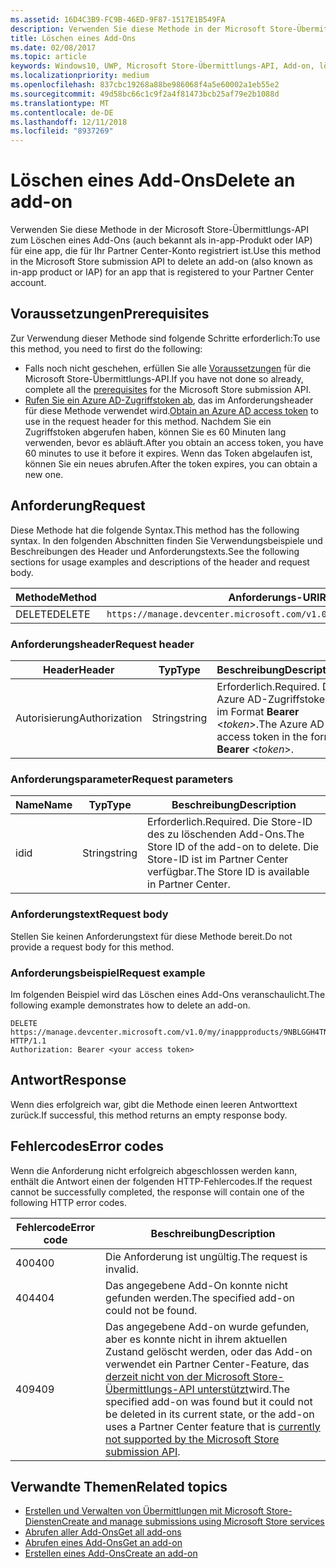 ```yaml
---
ms.assetid: 16D4C3B9-FC9B-46ED-9F87-1517E1B549FA
description: Verwenden Sie diese Methode in der Microsoft Store-Übermittlungs-API zum Löschen eines Add-Ons für eine app, die für Ihr Partner Center-Konto registriert ist.
title: Löschen eines Add-Ons
ms.date: 02/08/2017
ms.topic: article
keywords: Windows10, UWP, Microsoft Store-Übermittlungs-API, Add-on, löschen, In-App-Produkt, IAP
ms.localizationpriority: medium
ms.openlocfilehash: 837cbc19268a88be986068f4a5e60002a1eb55e2
ms.sourcegitcommit: 49d58bc66c1c9f2a4f81473bcb25af79e2b1088d
ms.translationtype: MT
ms.contentlocale: de-DE
ms.lasthandoff: 12/11/2018
ms.locfileid: "8937269"
---
```

# <a name="delete-an-add-on"></a><span data-ttu-id="f6ddf-104">Löschen eines Add-Ons</span><span class="sxs-lookup"><span data-stu-id="f6ddf-104">Delete an add-on</span></span>

<span data-ttu-id="f6ddf-105">Verwenden Sie diese Methode in der Microsoft Store-Übermittlungs-API zum Löschen eines Add-Ons (auch bekannt als in-app-Produkt oder IAP) für eine app, die für Ihr Partner Center-Konto registriert ist.</span><span class="sxs-lookup"><span data-stu-id="f6ddf-105">Use this method in the Microsoft Store submission API to delete an add-on (also known as in-app product or IAP) for an app that is registered to your Partner Center account.</span></span>

## <a name="prerequisites"></a><span data-ttu-id="f6ddf-106">Voraussetzungen</span><span class="sxs-lookup"><span data-stu-id="f6ddf-106">Prerequisites</span></span>

<span data-ttu-id="f6ddf-107">Zur Verwendung dieser Methode sind folgende Schritte erforderlich:</span><span class="sxs-lookup"><span data-stu-id="f6ddf-107">To use this method, you need to first do the following:</span></span>

* <span data-ttu-id="f6ddf-108">Falls noch nicht geschehen, erfüllen Sie alle [Voraussetzungen](create-and-manage-submissions-using-windows-store-services.md#prerequisites) für die Microsoft Store-Übermittlungs-API.</span><span class="sxs-lookup"><span data-stu-id="f6ddf-108">If you have not done so already, complete all the [prerequisites](create-and-manage-submissions-using-windows-store-services.md#prerequisites) for the Microsoft Store submission API.</span></span>
* <span data-ttu-id="f6ddf-109">[Rufen Sie ein Azure AD-Zugriffstoken ab](create-and-manage-submissions-using-windows-store-services.md#obtain-an-azure-ad-access-token), das im Anforderungsheader für diese Methode verwendet wird.</span><span class="sxs-lookup"><span data-stu-id="f6ddf-109">[Obtain an Azure AD access token](create-and-manage-submissions-using-windows-store-services.md#obtain-an-azure-ad-access-token) to use in the request header for this method.</span></span> <span data-ttu-id="f6ddf-110">Nachdem Sie ein Zugriffstoken abgerufen haben, können Sie es 60 Minuten lang verwenden, bevor es abläuft.</span><span class="sxs-lookup"><span data-stu-id="f6ddf-110">After you obtain an access token, you have 60 minutes to use it before it expires.</span></span> <span data-ttu-id="f6ddf-111">Wenn das Token abgelaufen ist, können Sie ein neues abrufen.</span><span class="sxs-lookup"><span data-stu-id="f6ddf-111">After the token expires, you can obtain a new one.</span></span>

## <a name="request"></a><span data-ttu-id="f6ddf-112">Anforderung</span><span class="sxs-lookup"><span data-stu-id="f6ddf-112">Request</span></span>

<span data-ttu-id="f6ddf-113">Diese Methode hat die folgende Syntax.</span><span class="sxs-lookup"><span data-stu-id="f6ddf-113">This method has the following syntax.</span></span> <span data-ttu-id="f6ddf-114">In den folgenden Abschnitten finden Sie Verwendungsbeispiele und Beschreibungen des Header und Anforderungstexts.</span><span class="sxs-lookup"><span data-stu-id="f6ddf-114">See the following sections for usage examples and descriptions of the header and request body.</span></span>

| <span data-ttu-id="f6ddf-115">Methode</span><span class="sxs-lookup"><span data-stu-id="f6ddf-115">Method</span></span> | <span data-ttu-id="f6ddf-116">Anforderungs-URI</span><span class="sxs-lookup"><span data-stu-id="f6ddf-116">Request URI</span></span>                                                      |
|--------|------------------------------------------------------------------|
| <span data-ttu-id="f6ddf-117">DELETE</span><span class="sxs-lookup"><span data-stu-id="f6ddf-117">DELETE</span></span>    | ```https://manage.devcenter.microsoft.com/v1.0/my/inappproducts/{inAppProductId}``` |


### <a name="request-header"></a><span data-ttu-id="f6ddf-118">Anforderungsheader</span><span class="sxs-lookup"><span data-stu-id="f6ddf-118">Request header</span></span>

| <span data-ttu-id="f6ddf-119">Header</span><span class="sxs-lookup"><span data-stu-id="f6ddf-119">Header</span></span>        | <span data-ttu-id="f6ddf-120">Typ</span><span class="sxs-lookup"><span data-stu-id="f6ddf-120">Type</span></span>   | <span data-ttu-id="f6ddf-121">Beschreibung</span><span class="sxs-lookup"><span data-stu-id="f6ddf-121">Description</span></span>                                                                 |
|---------------|--------|-----------------------------------------------------------------------------|
| <span data-ttu-id="f6ddf-122">Autorisierung</span><span class="sxs-lookup"><span data-stu-id="f6ddf-122">Authorization</span></span> | <span data-ttu-id="f6ddf-123">String</span><span class="sxs-lookup"><span data-stu-id="f6ddf-123">string</span></span> | <span data-ttu-id="f6ddf-124">Erforderlich.</span><span class="sxs-lookup"><span data-stu-id="f6ddf-124">Required.</span></span> <span data-ttu-id="f6ddf-125">Das Azure AD-Zugriffstoken im Format **Bearer** &lt;*token*&gt;.</span><span class="sxs-lookup"><span data-stu-id="f6ddf-125">The Azure AD access token in the form **Bearer** &lt;*token*&gt;.</span></span> |


### <a name="request-parameters"></a><span data-ttu-id="f6ddf-126">Anforderungsparameter</span><span class="sxs-lookup"><span data-stu-id="f6ddf-126">Request parameters</span></span>

| <span data-ttu-id="f6ddf-127">Name</span><span class="sxs-lookup"><span data-stu-id="f6ddf-127">Name</span></span>        | <span data-ttu-id="f6ddf-128">Typ</span><span class="sxs-lookup"><span data-stu-id="f6ddf-128">Type</span></span>   | <span data-ttu-id="f6ddf-129">Beschreibung</span><span class="sxs-lookup"><span data-stu-id="f6ddf-129">Description</span></span>                                                                 |
|---------------|--------|-----------------------------------------------------------------------------|
| <span data-ttu-id="f6ddf-130">id</span><span class="sxs-lookup"><span data-stu-id="f6ddf-130">id</span></span> | <span data-ttu-id="f6ddf-131">String</span><span class="sxs-lookup"><span data-stu-id="f6ddf-131">string</span></span> | <span data-ttu-id="f6ddf-132">Erforderlich.</span><span class="sxs-lookup"><span data-stu-id="f6ddf-132">Required.</span></span> <span data-ttu-id="f6ddf-133">Die Store-ID des zu löschenden Add-Ons.</span><span class="sxs-lookup"><span data-stu-id="f6ddf-133">The Store ID of the add-on to delete.</span></span> <span data-ttu-id="f6ddf-134">Die Store-ID ist im Partner Center verfügbar.</span><span class="sxs-lookup"><span data-stu-id="f6ddf-134">The Store ID is available in Partner Center.</span></span>  |


### <a name="request-body"></a><span data-ttu-id="f6ddf-135">Anforderungstext</span><span class="sxs-lookup"><span data-stu-id="f6ddf-135">Request body</span></span>

<span data-ttu-id="f6ddf-136">Stellen Sie keinen Anforderungstext für diese Methode bereit.</span><span class="sxs-lookup"><span data-stu-id="f6ddf-136">Do not provide a request body for this method.</span></span>


### <a name="request-example"></a><span data-ttu-id="f6ddf-137">Anforderungsbeispiel</span><span class="sxs-lookup"><span data-stu-id="f6ddf-137">Request example</span></span>

<span data-ttu-id="f6ddf-138">Im folgenden Beispiel wird das Löschen eines Add-Ons veranschaulicht.</span><span class="sxs-lookup"><span data-stu-id="f6ddf-138">The following example demonstrates how to delete an add-on.</span></span>

```
DELETE https://manage.devcenter.microsoft.com/v1.0/my/inappproducts/9NBLGGH4TNMP HTTP/1.1
Authorization: Bearer <your access token>
```

## <a name="response"></a><span data-ttu-id="f6ddf-139">Antwort</span><span class="sxs-lookup"><span data-stu-id="f6ddf-139">Response</span></span>

<span data-ttu-id="f6ddf-140">Wenn dies erfolgreich war, gibt die Methode einen leeren Antworttext zurück.</span><span class="sxs-lookup"><span data-stu-id="f6ddf-140">If successful, this method returns an empty response body.</span></span>

## <a name="error-codes"></a><span data-ttu-id="f6ddf-141">Fehlercodes</span><span class="sxs-lookup"><span data-stu-id="f6ddf-141">Error codes</span></span>

<span data-ttu-id="f6ddf-142">Wenn die Anforderung nicht erfolgreich abgeschlossen werden kann, enthält die Antwort einen der folgenden HTTP-Fehlercodes.</span><span class="sxs-lookup"><span data-stu-id="f6ddf-142">If the request cannot be successfully completed, the response will contain one of the following HTTP error codes.</span></span>

| <span data-ttu-id="f6ddf-143">Fehlercode</span><span class="sxs-lookup"><span data-stu-id="f6ddf-143">Error code</span></span> |  <span data-ttu-id="f6ddf-144">Beschreibung</span><span class="sxs-lookup"><span data-stu-id="f6ddf-144">Description</span></span>                                                                                                                                                                           |
|--------|------------------|
| <span data-ttu-id="f6ddf-145">400</span><span class="sxs-lookup"><span data-stu-id="f6ddf-145">400</span></span>  | <span data-ttu-id="f6ddf-146">Die Anforderung ist ungültig.</span><span class="sxs-lookup"><span data-stu-id="f6ddf-146">The request is invalid.</span></span> |
| <span data-ttu-id="f6ddf-147">404</span><span class="sxs-lookup"><span data-stu-id="f6ddf-147">404</span></span>  | <span data-ttu-id="f6ddf-148">Das angegebene Add-On konnte nicht gefunden werden.</span><span class="sxs-lookup"><span data-stu-id="f6ddf-148">The specified add-on could not be found.</span></span>  |
| <span data-ttu-id="f6ddf-149">409</span><span class="sxs-lookup"><span data-stu-id="f6ddf-149">409</span></span>  | <span data-ttu-id="f6ddf-150">Das angegebene Add-on wurde gefunden, aber es konnte nicht in ihrem aktuellen Zustand gelöscht werden, oder das Add-on verwendet ein Partner Center-Feature, das [derzeit nicht von der Microsoft Store-Übermittlungs-API unterstützt](create-and-manage-submissions-using-windows-store-services.md#not_supported)wird.</span><span class="sxs-lookup"><span data-stu-id="f6ddf-150">The specified add-on was found but it could not be deleted in its current state, or the add-on uses a Partner Center feature that is [currently not supported by the Microsoft Store submission API](create-and-manage-submissions-using-windows-store-services.md#not_supported).</span></span> |   


## <a name="related-topics"></a><span data-ttu-id="f6ddf-151">Verwandte Themen</span><span class="sxs-lookup"><span data-stu-id="f6ddf-151">Related topics</span></span>

* [<span data-ttu-id="f6ddf-152">Erstellen und Verwalten von Übermittlungen mit Microsoft Store-Diensten</span><span class="sxs-lookup"><span data-stu-id="f6ddf-152">Create and manage submissions using Microsoft Store services</span></span>](create-and-manage-submissions-using-windows-store-services.md)
* [<span data-ttu-id="f6ddf-153">Abrufen aller Add-Ons</span><span class="sxs-lookup"><span data-stu-id="f6ddf-153">Get all add-ons</span></span>](get-all-add-ons.md)
* [<span data-ttu-id="f6ddf-154">Abrufen eines Add-Ons</span><span class="sxs-lookup"><span data-stu-id="f6ddf-154">Get an add-on</span></span>](get-an-add-on.md)
* [<span data-ttu-id="f6ddf-155">Erstellen eines Add-Ons</span><span class="sxs-lookup"><span data-stu-id="f6ddf-155">Create an add-on</span></span>](create-an-add-on.md)
